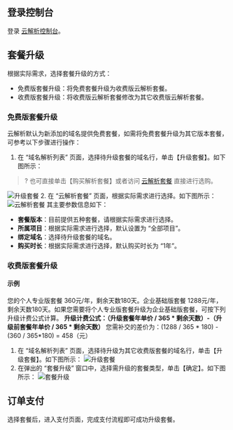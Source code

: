 ## 登录控制台
 登录 [云解析控制台](https://console.cloud.tencent.com/cns)。

## 套餐升级

根据实际需求，选择套餐升级的方式：
- 免费版套餐升级：将免费套餐升级为收费版云解析套餐。
- 收费版套餐升级：将收费版云解析套餐修改为其它收费版云解析套餐。

### 免费版套餐升级

云解析默认为新添加的域名提供免费套餐，如需将免费套餐升级为其它版本套餐，可参考以下步骤进行操作：
1. 在 “域名解析列表” 页面，选择待升级套餐的域名行，单击【升级套餐】。如下图所示：
>? 也可直接单击【购买解析套餐】或者访问 [云解析套餐](https://buy.cloud.tencent.com/cns) 直接进行选购。
>
 ![升级套餐](https://main.qcloudimg.com/raw/28fcec14ceaba4de8b3475e98e81cf0b.png)
2. 在 “云解析套餐” 页面，根据实际需求进行选择。如下图所示：
![云解析套餐](https://main.qcloudimg.com/raw/885893c0b80e41472e39f6b84cc9e1ab.png)
其主要参数信息如下：
 - **套餐版本**：目前提供五种套餐，请根据实际需求进行选择。
 - **所属项目**：根据实际需求进行选择，默认设置为 “全部项目”。
 - **绑定域名**：选择待升级套餐的域名。
 - **购买时长**：根据实际需求进行选择，默认购买时长为 “1年”。


### 收费版套餐升级
#### 示例
您的个人专业版套餐 360元/年，剩余天数180天。企业基础版套餐 1288元/年，剩余天数180天。如果您需要将个人专业版套餐升级为企业基础版套餐，可按下列升级计费公式计算。
**升级计费公式：（升级套餐年单价 \/ 365 * 剩余天数）-（升级前套餐年单价 \/ 365 * 剩余天数）**
您需补交的差价为：(1288 \/ 365 * 180) - (360 \/ 365*180) = 458（元）

1. 在 “域名解析列表” 页面，选择待升级为其它收费版套餐的域名行，单击【升级套餐】。如下图所示：
![升级套餐](https://main.qcloudimg.com/raw/fae16d35d5e903d465fc4b210c89acc7.png)
2. 在弹出的 “套餐升级” 窗口中，选择需升级的套餐类型，单击【确定】。如下图所示：
![套餐升级](https://main.qcloudimg.com/raw/50e01427b3bd4a1189747b4894fc6a88.png)

## 订单支付

选择套餐后，进入支付页面，完成支付流程即可成功升级套餐。

